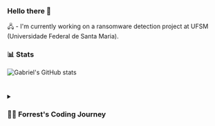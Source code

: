 ### Hello there 👋



🖧 - I'm currently working on a ransomware detection project at UFSM (Universidade Federal de Santa Maria).

### 📊 Stats

![Gabriel's GitHub stats](https://github-readme-stats.vercel.app/api?username=gabrielfoletto&show_icons=true&theme=gruvbox)

#

<details>
 <summary><h3>👨‍💻 Forrest's Coding Journey</h3></summary>
   I

![Python](https://img.shields.io/badge/Python-14354C?style=for-the-badge&logo=python&logoColor=white) ![C](https://img.shields.io/badge/C-00599C?style=for-the-badge&logo=c&logoColor=white)
